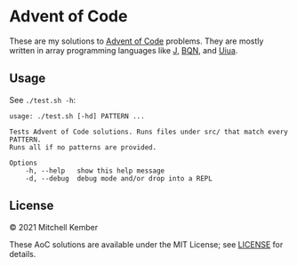 # Advent of Code

These are my solutions to [Advent of Code] problems. They are mostly written in array programming languages like [J], [BQN], and [Uiua].

## Usage

See `./test.sh -h`:

```
usage: ./test.sh [-hd] PATTERN ...

Tests Advent of Code solutions. Runs files under src/ that match every PATTERN.
Runs all if no patterns are provided.

Options
    -h, --help   show this help message
    -d, --debug  debug mode and/or drop into a REPL
```

## License

© 2021 Mitchell Kember

These AoC solutions are available under the MIT License; see [LICENSE](LICENSE.md) for details.

[Advent of Code]: https://adventofcode.com
[BQN]: https://mlochbaum.github.io/BQN/
[J]: https://www.jsoftware.com
[Uiua]: https://www.uiua.org
[Zig]: https://ziglang.org
